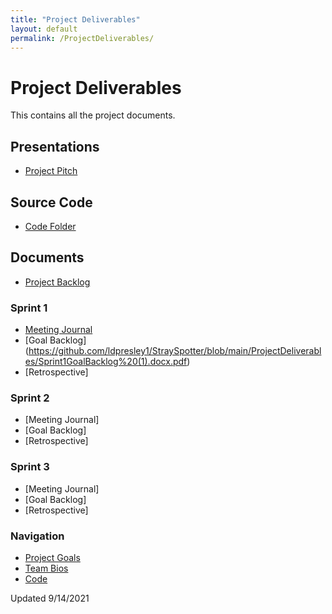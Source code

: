 ```yaml
---
title: "Project Deliverables"
layout: default
permalink: /ProjectDeliverables/
--- 
```

# Project Deliverables
This contains all the project documents.
## Presentations
* [Project Pitch](https://github.com/ldpresley1/StraySpotter/blob/main/ProjectDeliverables/Stray%20Spotter%20Project%20Pitch%20.pptx)
## Source Code
* [Code Folder](https://github.com/ldpresley1/StraySpotter/tree/main/react-native-app)
## Documents
* [Project Backlog](https://github.com/ldpresley1/StraySpotter/blob/main/ProjectDeliverables/Project%20Backlog%20-%20Sheet1.pdf)
### Sprint 1
* [Meeting Journal](https://github.com/ldpresley1/StraySpotter/blob/main/ProjectDeliverables/Sprint%201%20Meeting%20Journal.pdf)
* [Goal Backlog] (https://github.com/ldpresley1/StraySpotter/blob/main/ProjectDeliverables/Sprint1GoalBacklog%20(1).docx.pdf)
* [Retrospective]
### Sprint 2
* [Meeting Journal]
* [Goal Backlog]
* [Retrospective]
### Sprint 3
* [Meeting Journal]
* [Goal Backlog]
* [Retrospective]

### Navigation
* [Project Goals](https://ldpresley1.github.io/StraySpotter/)
* [Team Bios](https://ldpresley1.github.io/StraySpotter/TeamBios/)
* [Code](https://ldpresley1.github.io/StraySpotter/Code/)

Updated 9/14/2021

